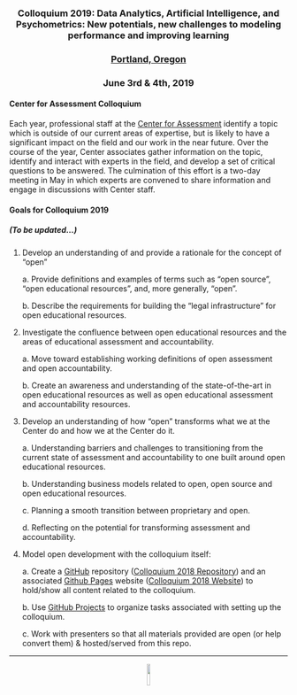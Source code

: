 <h3 align="center" markdown="1">Colloquium 2019: Data Analytics, Artificial Intelligence, and Psychometrics: New potentials, new challenges to modeling performance and improving learning</h3>
<h3 align="center" markdown="1"><a href=https://www.travelportland.com/> Portland, Oregon</a></h3>
<h3 align="center" markdown="1">June 3rd & 4th, 2019</h3>

#### Center for Assessment Colloquium

Each year, professional staff at the [Center for Assessment](http://www.nciea.org/) identify a topic which is outside of our current areas of expertise, but is likely to have a significant impact on the field and our work in the near future.  Over the course of the year, Center associates gather information on the topic, identify and interact
with experts in the field, and develop a set of critical questions to be answered. The culmination of this effort is a two-day meeting in May in which experts are convened to share information and engage in discussions with Center staff.


#### Goals for Colloquium 2019
##### (To be updated...)

1. Develop an understanding of and provide a rationale for the concept of “open”

    a.	Provide definitions and examples of terms such as “open source”, “open educational resources”, and, more generally, “open”.

    b.	Describe the requirements for building the “legal infrastructure” for open educational resources.

2. Investigate the confluence between open educational resources and the areas of educational assessment and accountability.

    a.	Move toward establishing working definitions of open assessment and open accountability.

    b.	Create an awareness and understanding of the state-of-the-art in open educational resources as well as open educational assessment and accountability resources.

3. Develop an understanding of how “open” transforms what we at the Center do and how we at the Center do it.

    a.	Understanding barriers and challenges to transitioning from the current state of assessment and accountability to one built around open educational resources.

    b.	Understanding business models related to open, open source and open educational resources.

    c.	Planning a smooth transition between proprietary and open.

    d.	Reflecting on the potential for transforming assessment and accountability.

4. Model open development with the colloquium itself:

    a. Create a [GitHub](https://github.com/) repository ([Colloquium 2018 Repository](https://github.com/CenterForAssessment/Colloquium_2018)) and an associated [Github Pages](https://pages.github.com/) website ([Colloquium 2018 Website](https://centerforassessment.github.io/Colloquium_2018/)) to hold/show all content related to the
    colloquium.

    b. Use [GitHub Projects](https://github.com/orgs/CenterForAssessment/projects/2) to organize tasks associated with setting up the colloquium.

    c. Work with presenters so that all materials provided are open (or help convert them) & hosted/served from this repo.


---

<p align="center">
    <a href="https://github.com/CenterForAssessment/Colloquium_2018/blob/master/LICENSE.md" target="_blank">
        <img src="https://centerforassessment.github.io/Colloquium_2018/assets/CC-BY-SA.svg" width="10%"/>
    </a>
</p>
